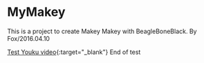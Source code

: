# MyMakey
This is a project to create Makey Makey with BeagleBoneBlack.
By Fox/2016.04.10

[Test Youku video](http://v.youku.com/v_show/id_XNTMwMTA5OTY=.html){:target="_blank"}
End of test

